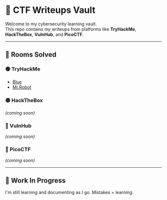 # 🧠 CTF Writeups Vault

Welcome to my cybersecurity learning vault.  
This repo contains my writeups from platforms like **TryHackMe**, **HackTheBox**, **VulnHub**, and **PicoCTF**.

---

## 🏴 Rooms Solved

### 🟢 TryHackMe
- [Blue](./TryHackMe/Blue.md)
- [Mr.Robot](./TryHackMe/Mr.Robot.md)

### 🟡 HackTheBox
*(coming soon)*

### 🔵 VulnHub
*(coming soon)*

### 🔴 PicoCTF
*(coming soon)*

---

## 🚧 Work In Progress
I'm still learning and documenting as I go. Mistakes = learning.

<!-- 📫 Twitter: [@massimohacks](https://twitter.com/massimohacks) -->
